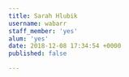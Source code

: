 ```yaml
---
title: Sarah Hlubik
username: wabarr
staff_member: 'yes'
alum: 'yes'
date: 2018-12-08 17:34:54 +0000
published: false

---
```

